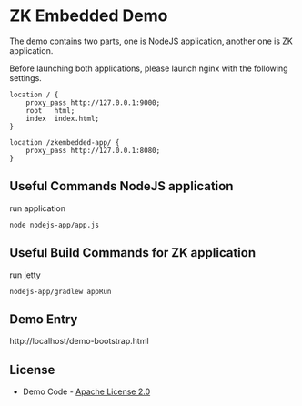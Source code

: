 # ZK Embedded Demo

The demo contains two parts, one is NodeJS application, another one is ZK application.

Before launching both applications, please launch nginx with the following settings.

```
location / {
	proxy_pass http://127.0.0.1:9000;
	root   html;
	index  index.html;
}

location /zkembedded-app/ {
	proxy_pass http://127.0.0.1:8080;
}
```
## Useful Commands NodeJS application
run application

```
node nodejs-app/app.js
```

## Useful Build Commands for ZK application

run jetty
```
nodejs-app/gradlew appRun
```

## Demo Entry

http://localhost/demo-bootstrap.html

## License
* Demo Code - [Apache License 2.0](http://www.apache.org/licenses/LICENSE-2.0)
